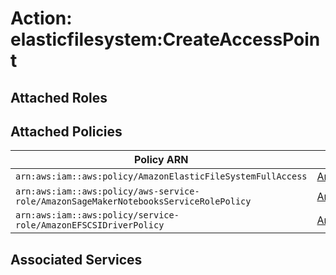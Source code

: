 # Action: elasticfilesystem:CreateAccessPoint

## Attached Roles

## Attached Policies

| Policy ARN | Policy Name |
|------------|-------------|
| `arn:aws:iam::aws:policy/AmazonElasticFileSystemFullAccess` | [AmazonElasticFileSystemFullAccess](../policies.md#amazonelasticfilesystemfullaccess) |
| `arn:aws:iam::aws:policy/aws-service-role/AmazonSageMakerNotebooksServiceRolePolicy` | [AmazonSageMakerNotebooksServiceRolePolicy](../policies.md#amazonsagemakernotebooksservicerolepolicy) |
| `arn:aws:iam::aws:policy/service-role/AmazonEFSCSIDriverPolicy` | [AmazonEFSCSIDriverPolicy](../policies.md#amazonefscsidriverpolicy) |

## Associated Services

